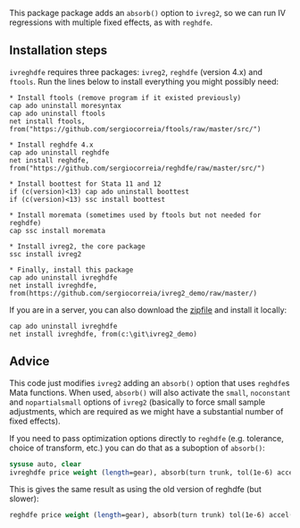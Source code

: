This package package adds an `absorb()` option to `ivreg2`, so we can run IV regressions
with multiple fixed effects, as with `reghdfe`.


## Installation steps

`ivreghdfe` requires three packages: `ivreg2`, `reghdfe` (version 4.x) and `ftools`. Run the lines below to install everything you might possibly need:


```
* Install ftools (remove program if it existed previously)
cap ado uninstall moresyntax
cap ado uninstall ftools
net install ftools, from("https://github.com/sergiocorreia/ftools/raw/master/src/")

* Install reghdfe 4.x
cap ado uninstall reghdfe
net install reghdfe, from("https://github.com/sergiocorreia/reghdfe/raw/master/src/")

* Install boottest for Stata 11 and 12
if (c(version)<13) cap ado uninstall boottest
if (c(version)<13) ssc install boottest

* Install moremata (sometimes used by ftools but not needed for reghdfe)
cap ssc install moremata

* Install ivreg2, the core package
ssc install ivreg2

* Finally, install this package
cap ado uninstall ivreghdfe
net install ivreghdfe, from(https://github.com/sergiocorreia/ivreg2_demo/raw/master/)
```

If you are in a server, you can also download the
[zipfile](https://github.com/sergiocorreia/ivreg2_demo/archive/master.zip) and
install it locally:

```
cap ado uninstall ivreghdfe
net install ivreghdfe, from(c:\git\ivreg2_demo)
```

## Advice

This code just modifies `ivreg2` adding an `absorb()` option that uses
`reghdfe`s Mata functions.
When used, `absorb()` will also activate the `small`, `noconstant` and `nopartialsmall`
options of `ivreg2` (basically to force small sample adjustments, which are
required as we might have a substantial number of fixed effects).

If you need to pass optimization options directly to `reghdfe`
(e.g. tolerance, choice of transform, etc.) you can do that as a suboption
of `absorb()`:

```stata
sysuse auto, clear
ivreghdfe price weight (length=gear), absorb(turn trunk, tol(1e-6) accel(sd))
```

This is gives the same result as using the old version of reghdfe (but slower):

```stata
reghdfe price weight (length=gear), absorb(turn trunk) tol(1e-6) accel(sd) old
```
